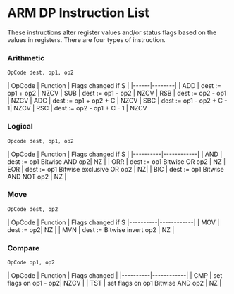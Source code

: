﻿# ARM DP Instruction List

These instructions alter register values and/or status flags based on the values in registers.
There are four types of instruction.


### Arithmetic

```
OpCode dest, op1, op2
```


| OpCode | Function | Flags changed if S |
|------|--------|
| ADD | dest := op1 + op2 | NZCV
| SUB | dest := op1 - op2 | NZCV
| RSB | dest := op2 - op1 | NZCV
| ADC | dest := op1 + op2 + C | NZCV
| SBC | dest := op1 - op2 + C - 1| NZCV
| RSC | dest := op2 - op1 + C - 1 | NZCV

### Logical

```
Opcode dest, op1, op2
```


| OpCode | Function | Flags changed if S |
|----------|------------|
| AND | dest := op1 Bitwise AND op2| NZ |
| ORR | dest := op1 Bitwise OR op2 | NZ
| EOR | dest := op1 Bitwise exclusive OR op2 | NZ|
| BIC | dest := op1 Bitwise AND NOT op2 | NZ |

### Move

```
OpCode dest, op2
```


| OpCode | Function | Flags changed if S
|----------|------------|
| MOV | dest := op2| NZ |
| MVN | dest := Bitwise invert op2 | NZ |


### Compare

```
OpCode op1, op2
```


| OpCode | Function | Flags changed |
|----------|------------|
| CMP |  set flags on op1 - op2| NZCV |
| TST | set flags on op1 Bitwise AND op2 | NZ |


